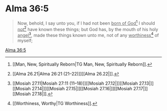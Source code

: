 # Alma 36:5

> Now, behold, I say unto you, if I had not been <u>born of God</u>[^a] I should <u>not</u>[^b] have known these things; but God has, by the mouth of his holy <u>angel</u>[^c], made these things known unto me, not of any <u>worthiness</u>[^d] of myself;

[Alma 36:5](https://www.churchofjesuschrist.org/study/scriptures/bofm/alma/36?lang=eng&id=p5#p5)


[^a]: [[Man, New, Spiritually Reborn|TG Man, New, Spiritually Reborn]].  
[^b]: [[Alma 26.21|Alma 26:21 (21–22)]][[Alma 26.22|]].  
[^c]: [[Mosiah 27.11|Mosiah 27:11 (11–18)]][[Mosiah 27.12|]][[Mosiah 27.13|]][[Mosiah 27.14|]][[Mosiah 27.15|]][[Mosiah 27.16|]][[Mosiah 27.17|]][[Mosiah 27.18|]].  
[^d]: [[Worthiness, Worthy|TG Worthiness]].  
